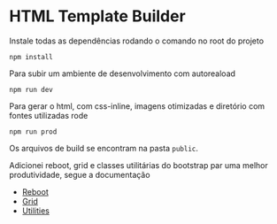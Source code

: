 # HTML Template Builder

Instale todas as dependências rodando o comando no root do projeto

`npm install`


Para subir um ambiente de desenvolvimento com autoreaload

`npm run dev`


Para gerar o html, com css-inline, imagens otimizadas e diretório com fontes utilizadas rode

`npm run prod`

Os arquivos de build se encontram na pasta `public`.


Adicionei reboot, grid e classes utilitárias do bootstrap par uma melhor produtividade, segue a documentação

- [Reboot](https://getbootstrap.com/docs/4.1/content/reboot/)
- [Grid](https://getbootstrap.com/docs/4.1/layout/grid/)
- [Utilities](https://getbootstrap.com/docs/4.1/utilities/)

